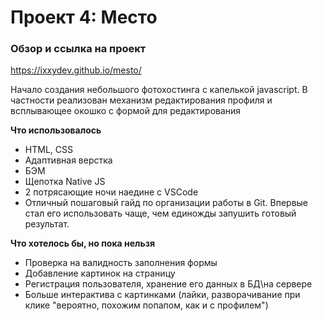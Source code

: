 # Проект 4: Место

### Обзор и ссылка на проект

https://ixxydev.github.io/mesto/

Начало создания небольшого фотохостинга с капелькой javascript. В частности реализован механизм редактирования профиля и всплывающее окошко с формой для редактирования


**Что использовалось**

* HTML, CSS
* Адаптивная верстка
* БЭМ
* Щепотка Native JS
* 2 потрясающие ночи наедине с VSCode
* Отличный пошаговый гайд по организации работы в Git. Впервые стал его использовать чаще, чем единожды запушить готовый результат. 


**Что хотелось бы, но пока нельзя**

* Проверка на валидность заполнения формы
* Добавление картинок на страницу
* Регистрация пользователя, хранение его данных в БД\на сервере
* Больше интерактива с картинками (лайки, разворачивание при клике "вероятно, похожим попапом, как и с профилем")
